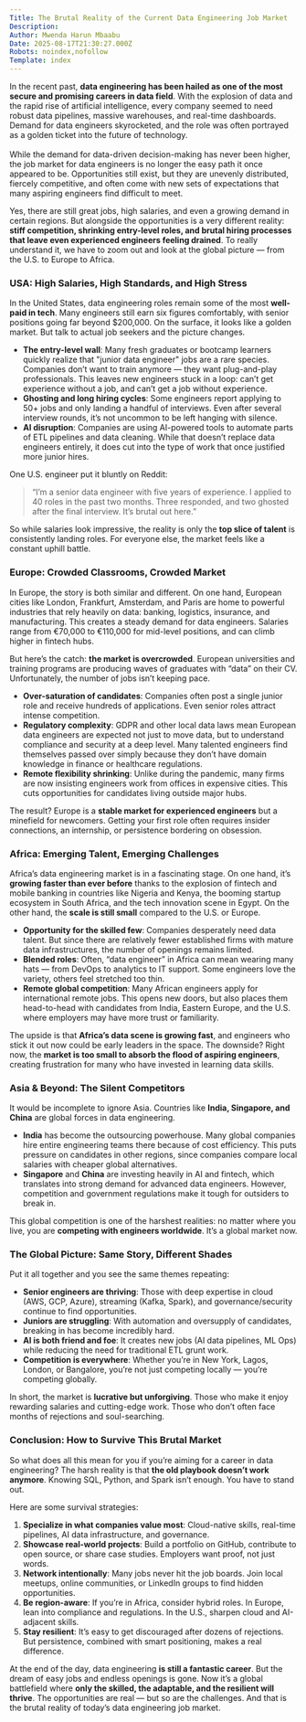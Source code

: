 ```yaml
---
Title: The Brutal Reality of the Current Data Engineering Job Market
Description: 
Author: Mwenda Harun Mbaabu
Date: 2025-08-17T21:30:27.000Z
Robots: noindex,nofollow
Template: index
---
```

<p>In the recent past, <strong>data engineering has been hailed as one of the most secure and promising careers in data field</strong>. With the explosion of data and the rapid rise of artificial intelligence, every company seemed to need robust data pipelines, massive warehouses, and real-time dashboards. Demand for data engineers skyrocketed, and the role was often portrayed as a golden ticket into the future of technology.<br><br>
While the demand for data-driven decision-making has never been higher, the job market for data engineers is no longer the easy path it once appeared to be. Opportunities still exist, but they are unevenly distributed, fiercely competitive, and often come with new sets of expectations that many aspiring engineers find difficult to meet.</p>

<p>Yes, there are still great jobs, high salaries, and even a growing demand in certain regions. But alongside the opportunities is a very different reality: <strong>stiff competition, shrinking entry-level roles, and brutal hiring processes that leave even experienced engineers feeling drained</strong>. To really understand it, we have to zoom out and look at the global picture — from the U.S. to Europe to Africa.</p>




<h3>
  
  
  <strong>USA: High Salaries, High Standards, and High Stress</strong>
</h3>

<p>In the United States, data engineering roles remain some of the most <strong>well-paid in tech</strong>. Many engineers still earn six figures comfortably, with senior positions going far beyond $200,000. On the surface, it looks like a golden market. But talk to actual job seekers and the picture changes.  </p>

<ul>
<li>
<strong>The entry-level wall</strong>: Many fresh graduates or bootcamp learners quickly realize that "junior data engineer" jobs are a rare species. Companies don’t want to train anymore — they want plug-and-play professionals. This leaves new engineers stuck in a loop: can’t get experience without a job, and can’t get a job without experience.
</li>
<li>
<strong>Ghosting and long hiring cycles</strong>: Some engineers report applying to 50+ jobs and only landing a handful of interviews. Even after several interview rounds, it’s not uncommon to be left hanging with silence.
</li>
<li>
<strong>AI disruption</strong>: Companies are using AI-powered tools to automate parts of ETL pipelines and data cleaning. While that doesn’t replace data engineers entirely, it does cut into the type of work that once justified more junior hires.
</li>
</ul>

<p>One U.S. engineer put it bluntly on Reddit:  </p>

<blockquote>
<p>“I’m a senior data engineer with five years of experience. I applied to 40 roles in the past two months. Three responded, and two ghosted after the final interview. It’s brutal out here.”  </p>
</blockquote>

<p>So while salaries look impressive, the reality is only the <strong>top slice of talent</strong> is consistently landing roles. For everyone else, the market feels like a constant uphill battle.</p>




<h3>
  
  
  <strong>Europe: Crowded Classrooms, Crowded Market</strong>
</h3>

<p>In Europe, the story is both similar and different. On one hand, European cities like London, Frankfurt, Amsterdam, and Paris are home to powerful industries that rely heavily on data: banking, logistics, insurance, and manufacturing. This creates a steady demand for data engineers. Salaries range from €70,000 to €110,000 for mid-level positions, and can climb higher in fintech hubs.  </p>

<p>But here’s the catch: <strong>the market is overcrowded</strong>. European universities and training programs are producing waves of graduates with “data” on their CV. Unfortunately, the number of jobs isn’t keeping pace.  </p>

<ul>
<li>
<strong>Over-saturation of candidates</strong>: Companies often post a single junior role and receive hundreds of applications. Even senior roles attract intense competition.
</li>
<li>
<strong>Regulatory complexity</strong>: GDPR and other local data laws mean European data engineers are expected not just to move data, but to understand compliance and security at a deep level. Many talented engineers find themselves passed over simply because they don’t have domain knowledge in finance or healthcare regulations.
</li>
<li>
<strong>Remote flexibility shrinking</strong>: Unlike during the pandemic, many firms are now insisting engineers work from offices in expensive cities. This cuts opportunities for candidates living outside major hubs.
</li>
</ul>

<p>The result? Europe is a <strong>stable market for experienced engineers</strong> but a minefield for newcomers. Getting your first role often requires insider connections, an internship, or persistence bordering on obsession.</p>




<h3>
  
  
  <strong>Africa: Emerging Talent, Emerging Challenges</strong>
</h3>

<p>Africa’s data engineering market is in a fascinating stage. On one hand, it’s <strong>growing faster than ever before</strong> thanks to the explosion of fintech and mobile banking in countries like Nigeria and Kenya, the booming startup ecosystem in South Africa, and the tech innovation scene in Egypt. On the other hand, the <strong>scale is still small</strong> compared to the U.S. or Europe.  </p>

<ul>
<li>
<strong>Opportunity for the skilled few</strong>: Companies desperately need data talent. But since there are relatively fewer established firms with mature data infrastructures, the number of openings remains limited.
</li>
<li>
<strong>Blended roles</strong>: Often, “data engineer” in Africa can mean wearing many hats — from DevOps to analytics to IT support. Some engineers love the variety, others feel stretched too thin.
</li>
<li>
<strong>Remote global competition</strong>: Many African engineers apply for international remote jobs. This opens new doors, but also places them head-to-head with candidates from India, Eastern Europe, and the U.S. where employers may have more trust or familiarity.
</li>
</ul>

<p>The upside is that <strong>Africa’s data scene is growing fast</strong>, and engineers who stick it out now could be early leaders in the space. The downside? Right now, the <strong>market is too small to absorb the flood of aspiring engineers</strong>, creating frustration for many who have invested in learning data skills.</p>




<h3>
  
  
  <strong>Asia &amp; Beyond: The Silent Competitors</strong>
</h3>

<p>It would be incomplete to ignore Asia. Countries like <strong>India, Singapore, and China</strong> are global forces in data engineering.  </p>

<ul>
<li>
<strong>India</strong> has become the outsourcing powerhouse. Many global companies hire entire engineering teams there because of cost efficiency. This puts pressure on candidates in other regions, since companies compare local salaries with cheaper global alternatives.
</li>
<li>
<strong>Singapore</strong> and <strong>China</strong> are investing heavily in AI and fintech, which translates into strong demand for advanced data engineers. However, competition and government regulations make it tough for outsiders to break in.
</li>
</ul>

<p>This global competition is one of the harshest realities: no matter where you live, you are <strong>competing with engineers worldwide</strong>. It’s a global market now.</p>




<h3>
  
  
  <strong>The Global Picture: Same Story, Different Shades</strong>
</h3>

<p>Put it all together and you see the same themes repeating:  </p>

<ul>
<li>
<strong>Senior engineers are thriving</strong>: Those with deep expertise in cloud (AWS, GCP, Azure), streaming (Kafka, Spark), and governance/security continue to find opportunities.
</li>
<li>
<strong>Juniors are struggling</strong>: With automation and oversupply of candidates, breaking in has become incredibly hard.
</li>
<li>
<strong>AI is both friend and foe</strong>: It creates new jobs (AI data pipelines, ML Ops) while reducing the need for traditional ETL grunt work.
</li>
<li>
<strong>Competition is everywhere</strong>: Whether you’re in New York, Lagos, London, or Bangalore, you’re not just competing locally — you’re competing globally.
</li>
</ul>

<p>In short, the market is <strong>lucrative but unforgiving</strong>. Those who make it enjoy rewarding salaries and cutting-edge work. Those who don’t often face months of rejections and soul-searching.</p>




<h3>
  
  
  <strong>Conclusion: How to Survive This Brutal Market</strong>
</h3>

<p>So what does all this mean for you if you’re aiming for a career in data engineering? The harsh reality is that <strong>the old playbook doesn’t work anymore</strong>. Knowing SQL, Python, and Spark isn’t enough. You have to stand out.  </p>

<p>Here are some survival strategies:  </p>

<ol>
<li>
<strong>Specialize in what companies value most</strong>: Cloud-native skills, real-time pipelines, AI data infrastructure, and governance.
</li>
<li>
<strong>Showcase real-world projects</strong>: Build a portfolio on GitHub, contribute to open source, or share case studies. Employers want proof, not just words.
</li>
<li>
<strong>Network intentionally</strong>: Many jobs never hit the job boards. Join local meetups, online communities, or LinkedIn groups to find hidden opportunities.
</li>
<li>
<strong>Be region-aware</strong>: If you’re in Africa, consider hybrid roles. In Europe, lean into compliance and regulations. In the U.S., sharpen cloud and AI-adjacent skills.
</li>
<li>
<strong>Stay resilient</strong>: It’s easy to get discouraged after dozens of rejections. But persistence, combined with smart positioning, makes a real difference.
</li>
</ol>

<p>At the end of the day, data engineering <strong>is still a fantastic career</strong>. But the dream of easy jobs and endless openings is gone. Now it’s a global battlefield where <strong>only the skilled, the adaptable, and the resilient will thrive</strong>. The opportunities are real — but so are the challenges. And that is the brutal reality of today’s data engineering job market.</p>

